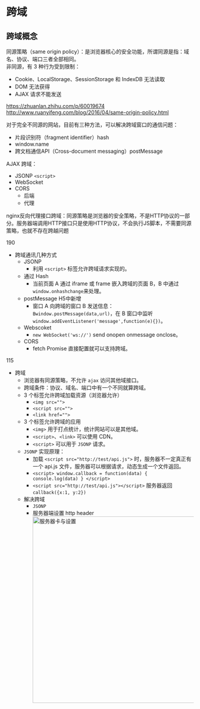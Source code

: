 # 跨域

## 跨域概念

同源策略（same origin policy）：是浏览器核心的安全功能，所谓同源是指：域名、协议、端口三者全部相同。  
非同源，有 3 种行为受到限制：    

- Cookie、LocalStorage、SessionStorage 和 IndexDB 无法读取
- DOM 无法获得
- AJAX 请求不能发送

https://zhuanlan.zhihu.com/p/60019674  
http://www.ruanyifeng.com/blog/2016/04/same-origin-policy.html

对于完全不同源的网站，目前有三种方法，可以解决跨域窗口的通信问题：

- 片段识别符（fragment identifier）hash
- window.name 
- 跨文档通信API（Cross-document messaging）postMessage

AJAX 跨域：

- JSONP `<script>`
- WebSocket
- CORS
  + 后端
  + 代理

nginx反向代理接口跨域：同源策略是浏览器的安全策略，不是HTTP协议的一部分。服务器端调用HTTP接口只是使用HTTP协议，不会执行JS脚本，不需要同源策略，也就不存在跨越问题


190

- 跨域通讯几种方式
    + JSONP
        * 利用 `<script>` 标签允许跨域请求实现的。
    + 通过 Hash
        * 当前页面 A 通过 iframe 或 frame 嵌入跨域的页面 B，B 中通过 `window.onhashchange`来处理。
    + postMessage H5中新增
        * 窗口 A 向跨域的窗口 B 发送信息：`Bwindow.postMessage(data,url)`，在 B 窗口中监听 `window.addEventListener('message',function(e){})`。
    + Webscoket
        * `new WebSocket('ws://')` send onopen onmessage onclose。
    + CORS
        * fetch Promise 直接配置就可以支持跨域。

115

- 跨域
    + 浏览器有同源策略，不允许 `ajax` 访问其他域接口。
    + 跨域条件：协议、域名、端口中有一个不同就算跨域。
    + 3 个标签允许跨域加载资源（浏览器允许）
        * `<img src="">`
        * `<script src="">`
        * `<link href="">`
    + 3 个标签允许跨域的应用
        * `<img>` 用于打点统计，统计网站可以是其他域。
        * `<script>`、`<link>` 可以使用 CDN。
        * `<script>` 可以用于 `JSONP` 请求。
    + `JSONP` 实现原理：
        * 加载 `<script src="http://test/api.js">` 时，服务器不一定真正有一个 api.js 文件，服务器可以根据请求，动态生成一个文件返回。
        * `<script> window.callback = function(data) { console.log(data) } </script>`
        * `<script src="http://test/api.js"></script>` 服务器返回 `callback({x:1, y:2})`
    + 解决跨域
        * `JSONP`
        * 服务器端设置 http header  
          <img src="./img/imooc02.png" alt="服务器卡与设置" style="width:500px;">

